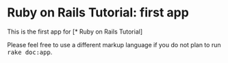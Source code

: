 # Ruby on Rails Tutorial: first app

This is the first app for [* Ruby on Rails Tutorial]



Please feel free to use a different markup language if you do not plan to run
<tt>rake doc:app</tt>.
